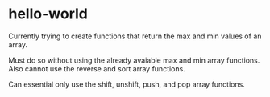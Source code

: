 # hello-world

<p> Currently trying to create functions that return the max and min values of an array. </p>
<p> Must do so without using the already avaiable max and min array functions. Also cannot use the reverse and sort array functions. </p>
<p> Can essential only use the shift, unshift, push, and pop array functions.</p>
